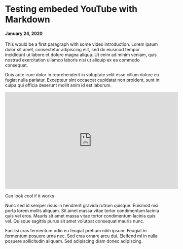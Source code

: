 # Testing embeded YouTube with Markdown
#### January 24, 2020

This would be a first paragraph with some video introduction. Lorem ipsum dolor sit amet, consectetur adipiscing elit, sed do eiusmod tempor incididunt ut labore et dolore magna aliqua. Ut enim ad minim veniam, quis nostrud exercitation ullamco laboris nisi ut aliquip ex ea commodo consequat. 

Duis aute irure dolor in reprehenderit in voluptate velit esse cillum dolore eu fugiat nulla pariatur. Excepteur sint occaecat cupidatat non proident, sunt in culpa qui officia deserunt mollit anim id est laborum.

<iframe width="560" height="315" src="https://www.youtube.com/embed/jVQJ32PzmPM" frameborder="0" allow="accelerometer; autoplay; encrypted-media; gyroscope; picture-in-picture" allowfullscreen></iframe>

Can look cool if it works

Nunc sed id semper risus in hendrerit gravida rutrum quisque. Euismod nisi porta lorem mollis aliquam. Sit amet massa vitae tortor condimentum lacinia quis vel eros. Mauris sit amet massa vitae tortor condimentum lacinia quis vel. Quisque sagittis purus sit amet volutpat consequat mauris nunc.

Facilisi cras fermentum odio eu feugiat pretium nibh ipsum. Feugiat in fermentum posuere urna nec. Sed cras ornare arcu dui. Eleifend mi in nulla posuere sollicitudin aliquam. Sed adipiscing diam donec adipiscing.
